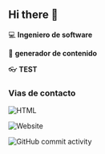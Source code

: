 ## Hi there 👋

<!--
**cualesmirock/cualesmirock** is a ✨ _special_ ✨ repository because its `README.md` (this file) appears on your GitHub profile.

Here are some ideas to get you started:

- 🔭 I’m currently working on ...
- 🌱 I’m currently learning ...
- 👯 I’m looking to collaborate on ...
- 🤔 I’m looking for help with ...
- 💬 Ask me about ...
- 📫 How to reach me: ...
- 😄 Pronouns: ...
- ⚡ Fun fact: ...
-->

:computer: **Ingeniero de software**

:pencil: **generador de contenido**

:eyeglasses: **TEST**

### Vias de contacto

![HTML](https://img.shields.io/badge/HTML-5-orange)

![Website](https://img.shields.io/badge/adn.com-up-green)

![GitHub commit activity](https://img.shields.io/github/commit-activity/m/cualesmirock/repo01)
